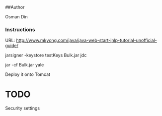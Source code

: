 ##Author

Osman Din

### Instructions

URL: http://www.mkyong.com/java/java-web-start-jnlp-tutorial-unofficial-guide/

jarsigner -keystore testKeys Bulk.jar jdc

jar -cf Bulk.jar yale

Deploy it onto Tomcat

TODO
====

Security settings
